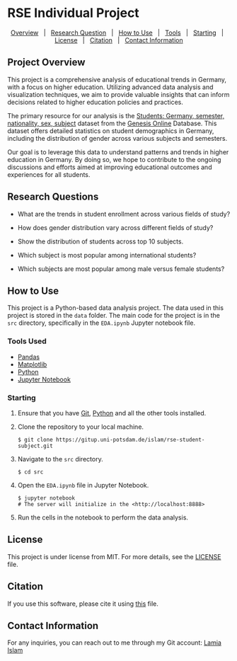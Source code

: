 # RSE Individual Project #

<p align="center">
  <a href="#project-overview">Overview</a> &#xa0; | &#xa0; 
  <a href="#research-questions">Research Question</a> &#xa0; | &#xa0;
  <a href="#how-to-use">How to Use</a> &#xa0; | &#xa0;
  <a href="#tools-used">Tools</a> &#xa0; | &#xa0;
  <a href="#starting">Starting</a> &#xa0; | &#xa0;
  <a href="#license">License</a> &#xa0; | &#xa0;
  <a href="#citation">Citation</a> &#xa0; | &#xa0;
  <a href="#contact-information">Contact Information</a>
</p>


## Project Overview ##

This project is a comprehensive analysis of educational trends in Germany, with a focus on higher education. Utilizing advanced data analysis and visualization techniques, we aim to provide valuable insights that can inform decisions related to higher education policies and practices.

The primary resource for our analysis is the [Students: Germany, semester, nationality, sex, subject](https://www-genesis.destatis.de/genesis//online?operation=table&code=21311-0003&bypass=true&levelindex=1&levelid=1714001036017#abreadcrumb) dataset from the [Genesis Online](https://www-genesis.destatis.de/genesis/online) Database. This dataset offers detailed statistics on student demographics in Germany, including the distribution of gender across various subjects and semesters.

Our goal is to leverage this data to understand patterns and trends in higher education in Germany. By doing so, we hope to contribute to the ongoing discussions and efforts aimed at improving educational outcomes and experiences for all students.

## Research Questions ##

- What are the trends in student enrollment across various fields of study?

- How does gender distribution vary across different fields of study?

- Show the distribution of students across top 10 subjects.

- Which subject is most popular among international students?

- Which subjects are most popular among male versus female students?


## How to Use ##

This project is a Python-based data analysis project. The data used in this project is stored in the `data` folder. The main code for the project is in the `src` directory, specifically in the `EDA.ipynb` Jupyter notebook file.

### Tools Used ###

- [Pandas](https://pandas.pydata.org)
- [Matplotlib](https://matplotlib.org)
- [Python](https://www.python.org)
- [Jupyter Notebook](https://jupyter.org)


### Starting ###

1. Ensure that you have [Git](https://git-scm.com), [Python](https://www.python.org) and all the other tools installed.
   
2. Clone the repository to your local machine.
   ```
   $ git clone https://gitup.uni-potsdam.de/islam/rse-student-subject.git
   ```

3. Navigate to the `src` directory.
   ```
   $ cd src
   ```

4. Open the `EDA.ipynb` file in Jupyter Notebook.
   ```
   $ jupyter notebook
   # The server will initialize in the <http://localhost:8888>
   ```

5. Run the cells in the notebook to perform the data analysis.


## License ##

This project is under license from MIT. For more details, see the [LICENSE](LICENSE) file.

## Citation ##

If you use this software, please cite it using [this](CITATION.cff) file.

## Contact Information ##

For any inquiries, you can reach out to me through my Git account: [Lamia Islam](https://gitup.uni-potsdam.de/islam)

